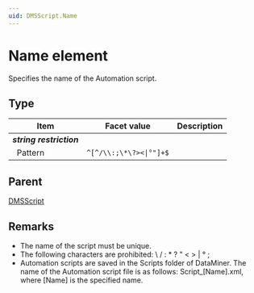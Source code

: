 ```yaml
---
uid: DMSScript.Name
---
```


# Name element

Specifies the name of the Automation script.

## Type

|Item|Facet value|Description|
|--- |--- |--- |
|***string restriction***|||
|&nbsp;&nbsp;Pattern|`^[^/\\:;\*\?><\|°"]+$`||

## Parent

[DMSScript](xref:DMSScript)

## Remarks

- The name of the script must be unique.
- The following characters are prohibited: \ / : * ? " < > | ° ;
- Automation scripts are saved in the Scripts folder of DataMiner. The name of the Automation script file is as follows: Script_[Name].xml, where [Name] is the specified name.
